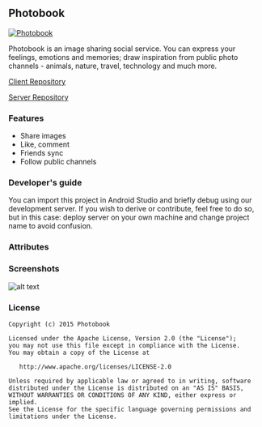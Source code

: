 ## Photobook  
[![Photobook](https://developer.android.com/images/brand/en_app_rgb_wo_45.png)](https://play.google.com/store/apps/details?id=com.freecoders.photobook)

Photobook is an image sharing social service. You can express your feelings, emotions and memories; draw inspiration from public photo channels - animals, nature, travel, technology and much more.

[Client Repository](https://github.com/aboev/photobook-client)

[Server Repository](https://github.com/aboev/photobook-server)


### Features
- Share images
- Like, comment
- Friends sync
- Follow public channels

### Developer's guide
You can import this project in Android Studio and briefly debug using our development server.
If you wish to derive or contribute, feel free to do so, but in this case: deploy server on your own machine and change project name to avoid confusion.

### Attributes


### Screenshots
![alt text](https://raw.githubusercontent.com/aboev/photobook-client/master/screenshot.png)

### License 

    Copyright (c) 2015 Photobook

    Licensed under the Apache License, Version 2.0 (the "License");
    you may not use this file except in compliance with the License.
    You may obtain a copy of the License at

       http://www.apache.org/licenses/LICENSE-2.0

    Unless required by applicable law or agreed to in writing, software
    distributed under the License is distributed on an "AS IS" BASIS,
    WITHOUT WARRANTIES OR CONDITIONS OF ANY KIND, either express or implied.
    See the License for the specific language governing permissions and
    limitations under the License.
